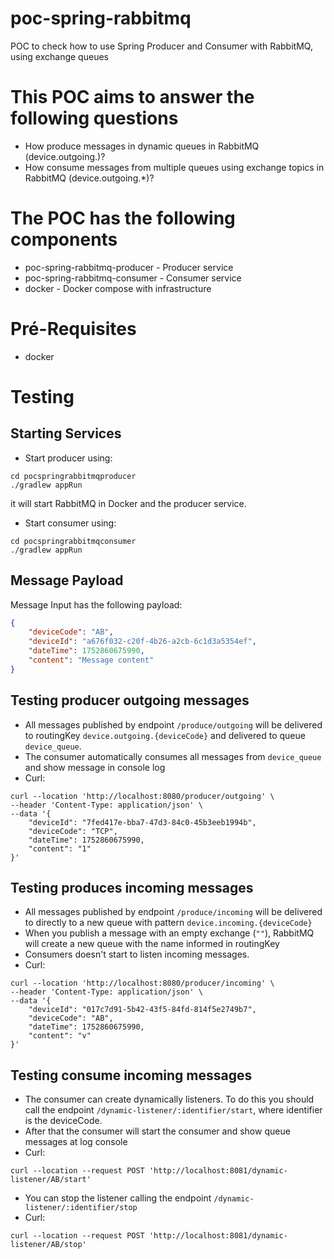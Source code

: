 # poc-spring-rabbitmq
POC to check how to use Spring Producer and Consumer with RabbitMQ, using exchange queues

# This POC aims to answer the following questions

- How produce messages in dynamic queues in RabbitMQ (device.outgoing.<identifier>)?
- How consume messages from multiple queues using exchange topics in RabbitMQ (device.outgoing.*)?

# The POC has the following components
- poc-spring-rabbitmq-producer - Producer service
- poc-spring-rabbitmq-consumer - Consumer service
- docker - Docker compose with infrastructure

# Pré-Requisites
- docker

# Testing
## Starting Services
- Start producer using:
```shell
cd pocspringrabbitmqproducer
./gradlew appRun
```
it will start RabbitMQ in Docker and the producer service.
- Start consumer using:
```shell
cd pocspringrabbitmqconsumer
./gradlew appRun
```

## Message Payload
Message Input has the following payload:
```json
{
    "deviceCode": "AB",
    "deviceId": "a676f032-c20f-4b26-a2cb-6c1d3a5354ef",
    "dateTime": 1752860675990,
    "content": "Message content"
}
```

## Testing producer outgoing messages
- All messages published by endpoint `/produce/outgoing` will be delivered to routingKey `device.outgoing.{deviceCode}` and delivered to queue `device_queue`.
- The consumer automatically consumes all messages from `device_queue` and show message in console log
- Curl:
```shell
curl --location 'http://localhost:8080/producer/outgoing' \
--header 'Content-Type: application/json' \
--data '{
    "deviceId": "7fed417e-bba7-47d3-84c0-45b3eeb1994b",
    "deviceCode": "TCP",
    "dateTime": 1752860675990,
    "content": "1"
}'
```

## Testing produces incoming messages
- All messages published by endpoint `/produce/incoming` will be delivered to directly to a new queue with pattern `device.incoming.{deviceCode}`
- When you publish a message with an empty exchange (`""`), RabbitMQ will create a new queue with the name informed in routingKey
- Consumers doesn't start to listen incoming messages.
- Curl:
```shell
curl --location 'http://localhost:8080/producer/incoming' \
--header 'Content-Type: application/json' \
--data '{
    "deviceId": "017c7d91-5b42-43f5-84fd-814f5e2749b7",
    "deviceCode": "AB",
    "dateTime": 1752860675990,
    "content": "v"
}'
```

## Testing consume incoming messages
- The consumer can create dynamically listeners. To do this you should call the endpoint `/dynamic-listener/:identifier/start`, where identifier is the deviceCode.
- After that the consumer will start the consumer and show queue messages at log console
- Curl:
```shell
curl --location --request POST 'http://localhost:8081/dynamic-listener/AB/start'
```
 
- You can stop the listener calling the endpoint `/dynamic-listener/:identifier/stop`
- Curl:
```shell
curl --location --request POST 'http://localhost:8081/dynamic-listener/AB/stop'
```



